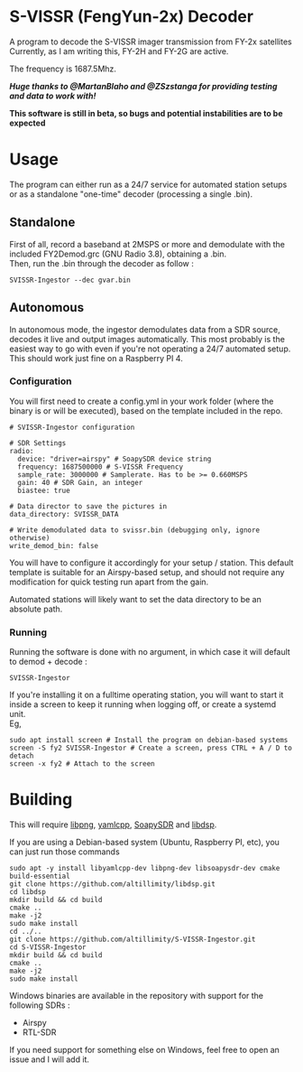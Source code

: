# S-VISSR (FengYun-2x) Decoder

A program to decode the S-VISSR imager transmission from FY-2x satellites  
Currently, as I am writing this, FY-2H and FY-2G are active.

The frequency is 1687.5Mhz.

***Huge thanks to @MartanBlaho and @ZSzstanga for providing testing and data to work with!***

**This software is still in beta, so bugs and potential instabilities are to be expected**

# Usage

The program can either run as a 24/7 service for automated station setups or as a standalone "one-time" decoder (processing a single .bin).

## Standalone

First of all, record a baseband at 2MSPS or more and demodulate with the included FY2Demod.grc (GNU Radio 3.8), obtaining a .bin.   
Then, run the .bin through the decoder as follow :
``` 
SVISSR-Ingestor --dec gvar.bin
```

## Autonomous

In autonomous mode, the ingestor demodulates data from a SDR source, decodes it live and output images automatically. This most probably is the easiest way to go with even if you're not operating a 24/7 automated setup.   
This should work just fine on a Raspberry PI 4.

### Configuration

You will first need to create a config.yml in your work folder (where the binary is or will be executed), based on the template included in the repo.

```
# SVISSR-Ingestor configuration

# SDR Settings
radio:
  device: "driver=airspy" # SoapySDR device string
  frequency: 1687500000 # S-VISSR Frequency
  sample_rate: 3000000 # Samplerate. Has to be >= 0.660MSPS
  gain: 40 # SDR Gain, an integer
  biastee: true

# Data director to save the pictures in
data_directory: SVISSR_DATA

# Write demodulated data to svissr.bin (debugging only, ignore otherwise)
write_demod_bin: false
```

You will have to configure it accordingly for your setup / station. This default template is suitable for an Airspy-based setup, and should not require any modification for quick testing run apart from the gain.

Automated stations will likely want to set the data directory to be an absolute path.

### Running

Running the software is done with no argument, in which case it will default to demod + decode :
```
SVISSR-Ingestor
```

If you're installing it on a fulltime operating station, you will want to start it inside a screen to keep it running when logging off, or create a systemd unit.   
Eg,
```
sudo apt install screen # Install the program on debian-based systems
screen -S fy2 SVISSR-Ingestor # Create a screen, press CTRL + A / D to detach
screen -x fy2 # Attach to the screen
```

# Building

This will require [libpng](https://github.com/glennrp/libpng), [yamlcpp](https://github.com/jbeder/yaml-cpp), [SoapySDR](https://github.com/pothosware/SoapySDR) and [libdsp](https://github.com/altillimity/libdsp).   

If you are using a Debian-based system (Ubuntu, Raspberry PI, etc), you can just run those commands

```
sudo apt -y install libyamlcpp-dev libpng-dev libsoapysdr-dev cmake build-essential
git clone https://github.com/altillimity/libdsp.git
cd libdsp
mkdir build && cd build
cmake ..
make -j2
sudo make install
cd ../..
git clone https://github.com/altillimity/S-VISSR-Ingestor.git
cd S-VISSR-Ingestor
mkdir build && cd build
cmake ..
make -j2
sudo make install
```

Windows binaries are available in the repository with support for the following SDRs :
- Airspy
- RTL-SDR
   
If you need support for something else on Windows, feel free to open an issue and I will add it.